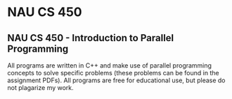 # NAU CS 450
## NAU CS 450 - Introduction to Parallel Programming
All programs are written in C++ and make use of parallel programming concepts to solve specific problems (these problems can be found in the assignment PDFs).
All programs are free for educational use, but please do not plagarize my work.
